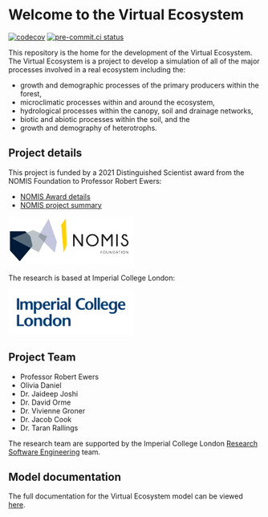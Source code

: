 # Welcome to the Virtual Ecosystem

[![codecov](https://codecov.io/gh/ImperialCollegeLondon/virtual_rainforest/branch/develop/graph/badge.svg)](https://codecov.io/gh/ImperialCollegeLondon/virtual_rainforest)
[![pre-commit.ci status](https://results.pre-commit.ci/badge/github/ImperialCollegeLondon/virtual_rainforest/develop.svg)](https://results.pre-commit.ci/latest/github/ImperialCollegeLondon/virtual_rainforest/develop)

This repository is the home for the development of the Virtual Ecosystem. The
Virtual Ecosystem is a project to develop a simulation of all of the major
processes involved in a real ecosystem including the:

* growth and demographic processes of the primary producers within the forest,
* microclimatic processes within and around the ecosystem,
* hydrological processes within the canopy, soil and drainage networks,
* biotic and abiotic processes within the soil, and the
* growth and demography of heterotrophs.

## Project details

This project is funded by a 2021 Distinguished Scientist award from the NOMIS
Foundation to Professor Robert Ewers:

* [NOMIS Award details](https://nomisfoundation.ch/people/robert-ewers/)
* [NOMIS project summary](https://nomisfoundation.ch/research-projects/a-virtual-rainforest-for-understanding-the-stability-resilience-and-sustainability-of-complex-ecosystems/)

<!-- markdownlint-disable-next-line  MD033 MD013-->
[<img alt="NOMIS logo" src="docs/source/_static/images/logo-nomis-822-by-321.png" width=250>](https://nomisfoundation.ch)

The research is based at Imperial College London:

<!-- markdownlint-disable-next-line  MD033 MD013-->
[<img alt="Imperial logo" src="docs/source/_static/images/IMP_ML_1CS_4CP_CLEAR-SPACE.png" width=250>](https://imperial.ac.uk)

## Project Team

* Professor Robert Ewers
* Olivia Daniel
* Dr. Jaideep Joshi
* Dr. David Orme
* Dr. Vivienne Groner
* Dr. Jacob Cook
* Dr. Taran Rallings

The research team are supported by the Imperial College London
[Research Software
Engineering](https://www.imperial.ac.uk/admin-services/ict/self-service/research-support/rcs/service-offering/research-software-engineering/)
team.

## Model documentation

The full documentation for the Virtual Ecosystem model can be viewed
[here](https://virtual-ecosystem.readthedocs.io/en/latest/).
